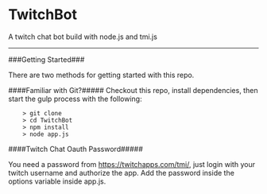 # TwitchBot

A twitch chat bot build with node.js and tmi.js

---

###Getting Started###

There are two methods for getting started with this repo.

####Familiar with Git?#####
Checkout this repo, install dependencies, then start the gulp process with the following:

```
	> git clone 
	> cd TwitchBot
	> npm install
	> node app.js
```
####Twitch Chat Oauth Password#####

You need a password from https://twitchapps.com/tmi/, just login with your twitch username and authorize the app. 
Add the password inside the options variable inside app.js.

